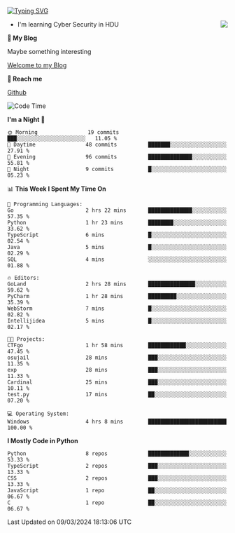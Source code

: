 [![Typing SVG](https://readme-typing-svg.herokuapp.com?font=Fira+Code&pause=1000&random=false&width=450&height=60&lines=Hello+%F0%9F%91%8B%F0%9F%8F%BB;I'm+JBNRZ)](https://git.io/typing-svg)

<a href="#">
  <img align="right" src="https://github-readme-stats.vercel.app/api?username=JBNRZ&show_icons=true&bg_color=15,f2f7fd,E0EAFC" />
</a>

- I'm learning Cyber Security in HDU

 **🌱 My Blog**

Maybe something interesting

[Welcome to my Blog](https://jbnrz.com.cn/)

 **💬 Reach me** 

[Github](https://github.com/JBNRZ)


<!--START_SECTION:waka-->
![Code Time](http://img.shields.io/badge/Code%20Time-361%20hrs%2014%20mins-blue)

**I'm a Night 🦉** 

```text
🌞 Morning                19 commits          ███░░░░░░░░░░░░░░░░░░░░░░   11.05 % 
🌆 Daytime                48 commits          ███████░░░░░░░░░░░░░░░░░░   27.91 % 
🌃 Evening                96 commits          ██████████████░░░░░░░░░░░   55.81 % 
🌙 Night                  9 commits           █░░░░░░░░░░░░░░░░░░░░░░░░   05.23 % 
```


📊 **This Week I Spent My Time On** 

```text
💬 Programming Languages: 
Go                       2 hrs 22 mins       ██████████████░░░░░░░░░░░   57.35 % 
Python                   1 hr 23 mins        ████████░░░░░░░░░░░░░░░░░   33.62 % 
TypeScript               6 mins              █░░░░░░░░░░░░░░░░░░░░░░░░   02.54 % 
Java                     5 mins              █░░░░░░░░░░░░░░░░░░░░░░░░   02.29 % 
SQL                      4 mins              ░░░░░░░░░░░░░░░░░░░░░░░░░   01.88 % 

🔥 Editors: 
GoLand                   2 hrs 28 mins       ███████████████░░░░░░░░░░   59.62 % 
PyCharm                  1 hr 28 mins        █████████░░░░░░░░░░░░░░░░   35.39 % 
WebStorm                 7 mins              █░░░░░░░░░░░░░░░░░░░░░░░░   02.82 % 
Intellijidea             5 mins              █░░░░░░░░░░░░░░░░░░░░░░░░   02.17 % 

🐱‍💻 Projects: 
CTFgo                    1 hr 58 mins        ████████████░░░░░░░░░░░░░   47.45 % 
osujail                  28 mins             ███░░░░░░░░░░░░░░░░░░░░░░   11.35 % 
exp                      28 mins             ███░░░░░░░░░░░░░░░░░░░░░░   11.33 % 
Cardinal                 25 mins             ███░░░░░░░░░░░░░░░░░░░░░░   10.11 % 
test.py                  17 mins             ██░░░░░░░░░░░░░░░░░░░░░░░   07.20 % 

💻 Operating System: 
Windows                  4 hrs 8 mins        █████████████████████████   100.00 % 
```

**I Mostly Code in Python** 

```text
Python                   8 repos             █████████████░░░░░░░░░░░░   53.33 % 
TypeScript               2 repos             ███░░░░░░░░░░░░░░░░░░░░░░   13.33 % 
CSS                      2 repos             ███░░░░░░░░░░░░░░░░░░░░░░   13.33 % 
JavaScript               1 repo              ██░░░░░░░░░░░░░░░░░░░░░░░   06.67 % 
C                        1 repo              ██░░░░░░░░░░░░░░░░░░░░░░░   06.67 % 
```




 Last Updated on 09/03/2024 18:13:06 UTC
<!--END_SECTION:waka-->

